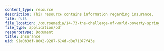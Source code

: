 ```yaml
---
content_type: resource
description: This resource contains information regarding insurance.
file: null
file_location: /coursemedia/14-73-the-challenge-of-world-poverty-spring-2011/91a0b3df80029287624dd8e71077f43e_MIT14_73S11_Lec16_slides.pdf
file_type: application/pdf
resourcetype: Document
title: Insurance
uid: 91a0b3df-8002-9287-624d-d8e71077f43e
---
```

